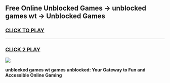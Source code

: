 
## Free Online Unblocked Games → unblocked games wt → Unblocked Games
<h3>
<a href="https://premium.freeplayer.one?title=unblocked_games_wt&ref=21F">CLICK TO PLAY</a></h3>
<hr>

<h3>
<a href="https://premium.freeplayer.one?title=unblocked_games_wt&ref=21F">CLICK 2 PLAY</a>
  
</h3>

<a href="https://premium.freeplayer.one?title=unblocked_games_wt&ref=21F/"><img src="https://clearcache.store/games.png"></a>


**unblocked games wt games unblocked: Your Gateway to Fun and Accessible Online Gaming**
